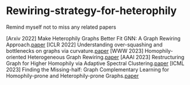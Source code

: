 # Rewiring-strategy-for-heterophily
Remind myself not to miss any related papers

[Arxiv 2022] Make Heterophily Graphs Better Fit GNN: A Graph Rewiring Approach.[paper](https://arxiv.org/pdf/2209.08264.pdf)
[ICLR 2022] Understanding over-squashing and bottlenecks on graphs via curvature.[paper](https://arxiv.org/pdf/2111.14522.pdf)
[WWW 2023] Homophily-oriented Heterogeneous Graph Rewiring.[paper](https://dl.acm.org/doi/10.1145/3543507.3583454)
[AAAI 2023] Restructuring Graph for Higher Homophily via Adaptive Spectral Clustering.[paper](https://doi.org/10.1609/aaai.v37i7.26038)
[ICML 2023] Finding the Missing-half: Graph Complementary Learning for Homophily-prone and Heterophily-prone Graphs.[paper](https://arxiv.org/pdf/2306.07608.pdf)
